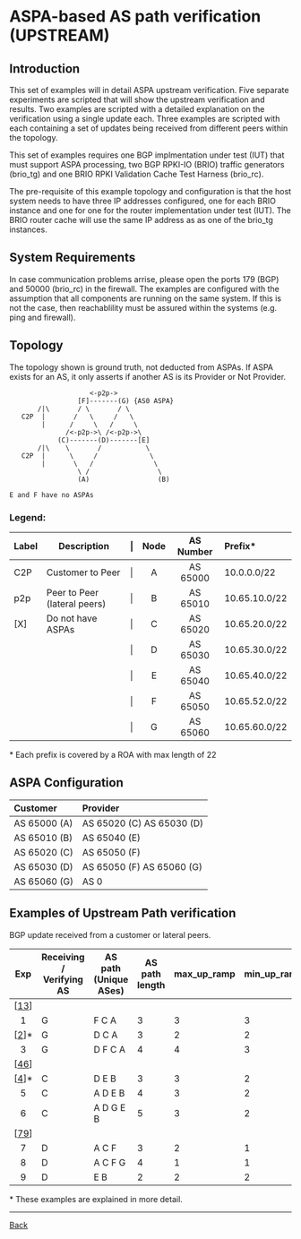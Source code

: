 # ASPA-based AS path verification (UPSTREAM)

## Introduction
This set of examples will in detail ASPA upstream verification. Five separate 
experiments are scripted that will show the upstream verification and results.
Two examples are scripted with a detailed explanation on the verification using 
a single update each. Three examples are scripted with each containing a set of 
updates being received from different peers within the topology. 
  
This set of examples requires one BGP implmentation under test (IUT) that must 
support ASPA processing, two BGP RPKI-IO (BRIO) traffic generators (brio_tg) and 
one BRIO RPKI Validation Cache Test Harness (brio_rc).  
  
The pre-requisite of this example topology and configuration is that the host 
system needs to have three IP addresses configured, one for each BRIO instance 
and one for one for the router implementation under test (IUT). The BRIO router 
cache will use the same IP address as as one of the brio_tg instances.
  
## System Requirements

In case communication problems arrise, please open the ports 179 (BGP) and 50000
(brio_rc) in the firewall. The examples are configured with the assumption that
all components are running on the same system. If this is not the case, then
reachablility must be assured within the systems (e.g. ping and firewall).

## Topology
  
The topology shown is ground truth, not deducted from ASPAs. If ASPA exists for 
an AS, it only asserts if another AS is its Provider or Not Provider.  
```
                    <-p2p->
                 [F]-------(G) {AS0 ASPA}
       /|\       / \       / \
   C2P  |       /   \     /   \
        |      /     \   /     \
              /<-p2p->\ /<-p2p->\
            (C)-------(D)-------[E]
       /|\    \       /           \
   C2P  |      \     /             \
        |       \   /               \
                 \ /                 \
                 (A)                 (B)

E and F have no ASPAs
```

### Legend:

| Label | Description                  | \| | Node | AS Number | Prefix*       |
| ----- | ---------------------------- | -- | :--: | :-------: | :-----------  |
| C2P   | Customer to Peer             | \| |  A   | AS 65000  | 10.0.0.0/22   |
| p2p   | Peer to Peer (lateral peers) | \| |  B   | AS 65010  | 10.65.10.0/22 |
| [X]   | Do not have ASPAs            | \| |  C   | AS 65020  | 10.65.20.0/22 |
|       |                              | \| |  D   | AS 65030  | 10.65.30.0/22 |
|       |                              | \| |  E   | AS 65040  | 10.65.40.0/22 |
|       |                              | \| |  F   | AS 65050  | 10.65.52.0/22 |
|       |                              | \| |  G   | AS 65060  | 10.65.60.0/22 |

\* Each prefix is covered by a ROA with max length of 22

## ASPA Configuration
| Customer     | Provider                  |
| :----------- | :------------------------ |
| AS 65000 (A) | AS 65020 (C) AS 65030 (D) |
| AS 65010 (B) | AS 65040 (E)              |
| AS 65020 (C) | AS 65050 (F)              |
| AS 65030 (D) | AS 65050 (F) AS 65060 (G) |
| AS 65060 (G) | AS 0                      |

## Examples of Upstream Path verification
BGP update received from a customer or lateral peers.

| Exp | Receiving / Verifying AS | AS path (Unique ASes) | AS path length | max_up_ramp | min_up_ramp | Upstream Path Verification Result |
| :-: | ------------------------ | --------------------- | -------------- | ----------- | ----------- | --------------------------------- |
| [[13](exp13.README.tpl.md)]    |                       |                |             |             |                                   |
|  1  |           G              |    F C A              |    3           |     3       |     3       |    Valid                          |
| [[2](exp2.README.tpl.md)]* | G |    D C A              |    3           |     2       |     2       |    Invalid                        |
|  3  |           G              |    D F C A            |    4           |     4       |     3       |    Unknown                        |
| [[46](exp46.README.tpl.md)]    |                       |                |             |             |                                   |
| [[4](exp4.README.tpl.md)]* | C |    D E B              |    3           |     3       |     2       |    Unknown                        |
|  5  |           C              |    A D E B            |    4           |     3       |     2       |    Invalid                        |
|  6  |           C              |    A D G E B          |    5           |     3       |     2       |    Invalid                        |
| [[79](exp79.README.tpl.md)]    |                       |                |             |             |                                   |
|  7  |           D              |    A C F              |    3           |     2       |     1       |    Invalid                        |
|  8  |           D              |    A C F G            |    4           |     1       |     1       |    Invalid                        |
|  9  |           D              |    E B                |    2           |     2       |     2       |    Valid                          |

\* These examples are explained in more detail.

---
[Back](../README.md)